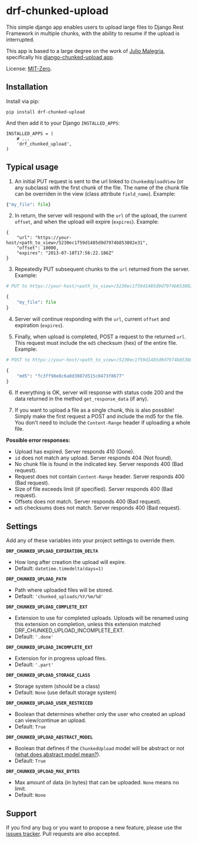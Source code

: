 drf-chunked-upload
==================

This simple django app enables users to upload large files to
Django Rest Framework in multiple chunks, with the ability to
resume if the upload is interrupted.

This app is based to a large degree on the work of
[Julio Malegria](https://github.com/juliomalegria),
specifically his [django-chunked-upload app](https://github.com/juliomalegria/django-chunked-upload). 

License: [MIT-Zero](https://romanrm.net/mit-zero).


Installation
------------

Install via pip:

    pip install drf-chunked-upload

And then add it to your Django `INSTALLED_APPS`:

    INSTALLED_APPS = (
        # ...
        'drf_chunked_upload',
    )

Typical usage
-------------

1. An initial PUT request is sent to the url linked to
   `ChunkedUploadView` (or any subclass) with the first
   chunk of the file. The name of the chunk file can be
   overriden in the view (class attribute `field_name`).
   Example:

```python
{"my_file": file}
```

2. In return, the server will respond with the
   `url` of the upload,
   the current `offset`,
   and when the upload will
   expire (`expires`). Example:

```
{
    "url": "https://your-host/<path_to_view>/5230ec1f59d1485d9d7974b853802e31",
    "offset": 10000,
    "expires": "2013-07-18T17:56:22.186Z"
}
```

3. Repeatedly PUT subsequent chunks to the `url` returned from the server.
   Example:

```python
# PUT to https://your-host/<path_to_view>/5230ec1f59d1485d9d7974b853802e31

{
    "my_file": file
}
```

4. Server will continue responding with the `url`,
   current `offset` and expiration (`expires`).

5. Finally, when upload is completed, POST a request to the returned `url`.
   This request must include the ``md5`` checksum (hex) of the entire file.
   Example:

```python
# POST to https://your-host/<path_to_view>/5230ec1f59d1485d9d7974b853802e31

{
    "md5": "fc3ff98e8c6a0d3087d515c0473f8677"
}
```

6. If everything is OK, server will response with status code 200 and the data returned in the method `get_response_data` (if any).

7. If you want to upload a file as a single chunk, this is also possible!
   Simply make the first request a POST and include the md5 for the file.
   You don't need to include the `Content-Range` header if uploading a whole
   file.


**Possible error responses:**

- Upload has expired. Server responds 410 (Gone).
- `id` does not match any upload. Server responds 404 (Not found).
- No chunk file is found in the indicated key. Server responds 400 (Bad request).
- Request does not contain `Content-Range` header. Server responds 400 (Bad request).
- Size of file exceeds limit (if specified).  Server responds 400 (Bad request).
- Offsets does not match.  Server responds 400 (Bad request).
- `md5` checksums does not match. Server responds 400 (Bad request).


Settings
--------

Add any of these variables into your project settings to override them.

**`DRF_CHUNKED_UPLOAD_EXPIRATION_DELTA`**

- How long after creation the upload will expire.
- Default: `datetime.timedelta(days=1)`

**`DRF_CHUNKED_UPLOAD_PATH`**

- Path where uploaded files will be stored.
- Default: `'chunked_uploads/%Y/%m/%d'`

**`DRF_CHUNKED_UPLOAD_COMPLETE_EXT`**

- Extension to use for completed uploads.
  Uploads will be renamed using this extension on completion,
  unless this extension matched DRF_CHUNKED_UPLOAD_INCOMPLETE_EXT.
- Default: `'.done'`

**`DRF_CHUNKED_UPLOAD_INCOMPLETE_EXT`**

- Extension for in progress upload files.
- Default: `'.part'`

**`DRF_CHUNKED_UPLOAD_STORAGE_CLASS`**

- Storage system (should be a class)
- Default: `None` (use default storage system)

**`DRF_CHUNKED_UPLOAD_USER_RESTRICED`**

- Boolean that determines whether only the user who created
  an upload can view/continue an upload.
- Default: `True`

**`DRF_CHUNKED_UPLOAD_ABSTRACT_MODEL`**

- Boolean that defines if the `ChunkedUpload` model will be abstract or not
  ([what does abstract model mean?](https://docs.djangoproject.com/en/1.4/ref/models/options/#abstract)).
- Default: `True`

**`DRF_CHUNKED_UPLOAD_MAX_BYTES`**

- Max amount of data (in bytes) that can be uploaded. `None` means no limit.
- Default: `None`


Support
-------

If you find any bug or you want to propose a new feature,
please use the [issues tracker](https://github.com/jkeifer/drf-chunked-upload/issues).
Pull requests are also accepted.

